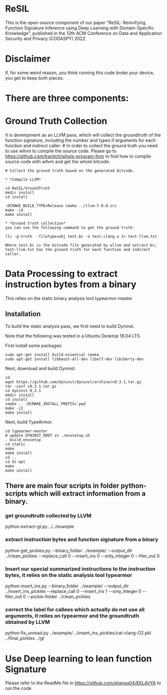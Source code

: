 # ReSIL

This is the open-source component of our paper "ReSIL: Revivifying Function Signature Inference using Deep Learning with Domain-Specific Knowledge", published in the 12th ACM Conference on Data and Application Security and Privacy  (CODASPY) 2022. 
# Disclaimer
If, for some weird reason, you think running this code broke your device, you get to keep both pieces.

# There are three components:

# Ground Truth Collection
It is development as an LLVM pass, which will collect the groundtruth of the function signature, including the number and types if arguments for each function and indirect caller.
	# In order to collect the ground truth you need to use wllvm to compile the source code. Please go to https://github.com/travitch/whole-program-llvm to find how to compile source code with wllvm and get the whole bitcode.

	# Collect the ground truth based on the generated bitcode.

	* *Compile LLVM*

	cd ReSIL/GroundTruth
	mkdir install
	cd install

	-DCMAKE_BUILD_TYPE=Release cmake ../llvm-7.0.0.src
	make -j4
	make install

	* *Ground truth collection*
	you can use the following command to get the ground truth:

	llc -g-truth  -filetype=obj test.bc -o test.clang.o 2> test-llvm.txt

	Where test.bc is the bitcode file generated by wllvm and extract-bc; test-llvm.txt has the ground truth for each function and indirect caller.


# Data Processing to extract instruction bytes from a binary
This relies on the static binary analysis tool typearmor-master
## Installation
To build the static analysis pass, we first need to build Dyninst. 

Note that the following was tested in a Ubuntu Desktop 18.04 LTS. 

First install some packages:

    sudo apt-get install build-essential cmake 
    sudo apt-get install libboost-all-dev libelf-dev libiberty-dev

Next, download and build Dyninst. 

    cd
    wget https://github.com/dyninst/dyninst/archive/v9.3.1.tar.gz
    tar -zxvf v9.3.1.tar.gz
    cd dyninst-9.3.1
    mkdir install
    cd install
    cmake .. -DCMAKE_INSTALL_PREFIX=`pwd`
    make -j2
    make install

Next, build TypeArmor:

	cd typearmor-master
    # update DYNINST_ROOT in ./envsetup.sh
    . build_envsetup
    cd static
    make
    make install
    cd ..
    cd di-opt
    make
    make install

## There are main four scripts in folder python-scripts which will extract information from a binary.
### get groundtruth collected by LLVM 
python extract-gt.py ../../example
### extract instruction bytes and function signature from a binary
python get_pickles.py --binary_folder ../example/  --output_dir ../clean_pickles --replace_call 0 --insert_ins 0 --only_integer 0 --filer_out 0
### Insert our special summarized instructions to the instruction bytes, it relies on the static analysis tool typearmor
python insert_ins.py --binary_folder ../example/ --output_dir ../insert_ins_pickles --replace_call 0 --insert_ins 1  --only_integer 0 --filer_out 0 --pickle-folder ../clean_pickles
### correct the label for callees which actually do not use all arguments, it relies on typearmor and the groundtruth obtained by LLVM
python fix_unread.py ../example/ ../insert_ins_pickles/cat-clang-O2.pkl ../final_pickles ../gt


# Use Deep learning to lean function Signature
Please refer to the ReadMe file in https://github.com/shensq04/EKLAVYA to run the code







